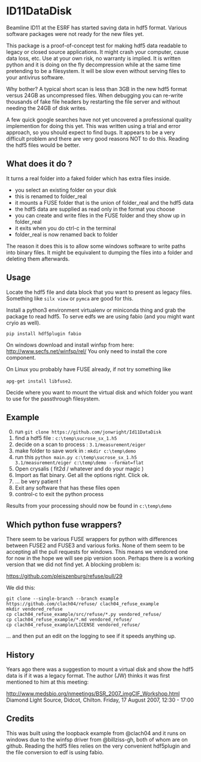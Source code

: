 
# ID11DataDisk

Beamline ID11 at the ESRF has started saving data in hdf5 format.
Various software packages were not ready for the new files yet.

This package is a proof-of-concept test for making hdf5 data
readable to legacy or closed source applications. It might crash
your computer, cause data loss, etc. Use at your own risk, no
warranty is implied. It is written python and it is doing on the
fly decompression while at the same time pretending to be a
filesystem. It will be slow even without serving files to your
antivirus software.

Why bother? A typical short scan is less than 3GB in the new hdf5
format versus 24GB as uncompressed files. When debugging you can
re-write thousands of fake file headers by restarting the file server
and without needing the 24GB of disk writes.

A few quick google searches have not yet uncovered a professional
quality implemention for doing this yet. This was written using a
trial and error approach, so you should expect to find bugs. It
appears to be a very difficult problem and there are very good
reasons NOT to do this. Reading the hdf5 files would be better.

## What does it do ?

It turns a real folder into a faked folder which has extra files inside.

- you select an existing folder on your disk
- this is renamed to folder_real
- it mounts a FUSE folder that is the union of folder_real and the hdf5 data
- the hdf5 data are supplied as read only in the format you choose
- you can create and write files in the FUSE folder and they show up in folder_real
- it exits when you do ctrl-c in the terminal
- folder_real is now renamed back to folder

The reason it does this is to allow some windows software to
write paths into binary files. It might be equivalent to dumping
the files into a folder and deleting them afterwards.

## Usage

Locate the hdf5 file and data block that you want to present
as legacy files. Something like `silx view` or `pymca` are
good for this.

Install a python3 environment virtualenv or miniconda thing and
grab the package to read hdf5. To serve edfs we are using fabio
(and you might want cryio as well).

`pip install hdf5plugin fabio`

On windows download and install winfsp from here:
http://www.secfs.net/winfsp/rel/
You only need to install the core component.

On Linux you probably have FUSE already, if not try something
like

`apg-get install libfuse2`.

Decide where you want to mount the virtual disk and which folder
you want to use for the passthrough filesystem.

## Example

0) run `git clone https://github.com/jonwright/Id11DataDisk`
1) find a hdf5 file : `c:\temp\sucrose_sx_1.h5`
2) decide on a scan to process : `3.1/measurement/eiger`
3) make folder to save work in : `mkdir c:\temp\demo`
4) run this `python main.py c:\temp\sucrose_sx_1.h5 3.1/measurement/eiger c:\temp\demo --format=flat`
5) Open crysalis ( fit2d / whatever and do your magic )
6) Import as flat binary. Get all the options right. Click ok.
7)  ... be very patient !
8) Exit any software that has these files open
10) control-c to exit the python process

Results from your processing should now be found in `c:\temp\demo`

## Which python fuse wrappers?

There seem to be various FUSE wrappers for python with differences
between FUSE2 and FUSE3 and various forks. None of them seem
to be accepting all the pull requests for windows. This means we vendored
one for now in the hope we will see pip version soon. Perhaps there is a
working version that we did not find yet. A blocking problem is:

https://github.com/pleiszenburg/refuse/pull/29

We did this:

```
git clone --single-branch --branch example https://github.com/clach04/refuse/ clach04_refuse_example
mkdir vendored_refuse
cp clach04_refuse_example/src/refuse/*.py vendored_refuse/
cp clach04_refuse_example/*.md vendored_refuse/
cp clach04_refuse_example/LICENSE vendored_refuse/
```

... and then put an edit on the logging to see if it speeds anything up.

## History

Years ago there was a suggestion to mount a virtual disk and show
the hdf5 data is if it was a legacy format. The author (JW) thinks
it was first mentioned to him at this meeting:

http://www.medsbio.org/nmeetings/BSR_2007_imgCIF_Workshop.html
Diamond Light Source, Didcot, Chilton. Friday, 17 August 2007, 12:30 - 17:00

## Credits

This was built using the loopback example from @clach04 and
it runs on windows due to the winfsp driver from @billziss-gh,
both of whom are on github. Reading the hdf5 files relies on the
very convenient hdf5plugin and the file conversion to edf is
using fabio.
